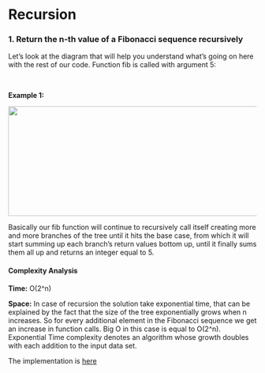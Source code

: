 # Recursion

<h3>1. Return the n-th value of a Fibonacci sequence recursively</h3>

<div><p>Let’s look at the diagram that will help you understand what’s going on here with the rest of our code. Function fib is called with argument 5:</p>
<p>&nbsp;</p>
<p><strong>Example 1:</strong></p>
<img alt="" src="https://github.com/orahpsalm/alx_crack_interviews/blob/orah/recursion/images/nth_value_of_fib_sequence.png?raw=true" style="width: 542px; height: 222px;">

<p>Basically our fib function will continue to recursively call itself creating more and more branches of the tree until it hits the base case, from which it will start summing up each branch’s return values bottom up, until it finally sums them all up and returns an integer equal to 5.</p>

<h4>Complexity Analysis</h4>
<p><strong>Time:</strong> O(2^n)</p>
<p><strong>Space:</strong>
In case of recursion the solution take exponential time, that can be explained by the fact that the size of the tree exponentially grows when n increases. So for every additional element in the Fibonacci sequence we get an increase in function calls. Big O in this case is equal to O(2^n). Exponential Time complexity denotes an algorithm whose growth doubles with each addition to the input data set. </p>

<div><p> The implementation is <a href="./nth_value_of_fibonacci.py" target="_blank">here</a></p></div>
